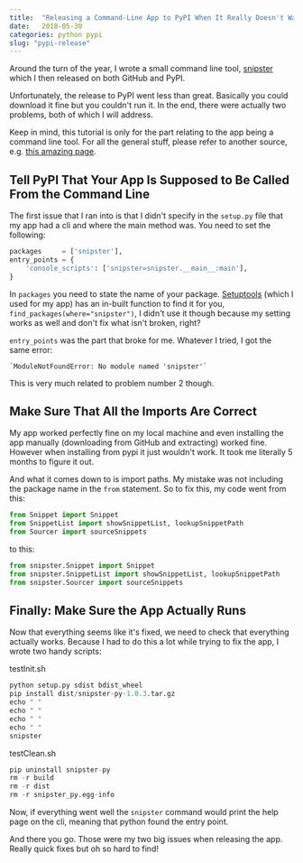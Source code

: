 ```yaml
---
title:	"Releasing a Command-Line App to PyPI When It Really Doesn't Want You To"
date:	2018-05-30
categories: python pypi
slug: "pypi-release"
---
```


Around the turn of the year, I wrote a small command line tool, [snipster](https://github.com/SophieAu/snipster) which I then released on both GitHub and PyPI.

Unfortunately, the release to PyPI went less than great. Basically you could download it fine but you couldn't run it. In the end, there were actually two problems, both of which I will address.

Keep in mind, this tutorial is only for the part relating to the app being a command line tool. For all the general stuff, please refer to another source, e.g. [this amazing page](https://the-hitchhikers-guide-to-packaging.readthedocs.io/en/latest/index.html).

## Tell PyPI That Your App Is Supposed to Be Called From the Command Line
The first issue that I ran into is that I didn't specify in the `setup.py` file that my app had a cli and where the main method was. You need to set the following:

```python
packages     = ['snipster'],
entry_points = {
    'console_scripts': ['snipster=snipster.__main__:main'],
}
```
In `packages` you need to state the name of your package. [Setuptools](https://pypi.org/project/setuptools/) (which I used for my app) has an in-built function to find it for you, `find_packages(where="snipster")`, I didn't use it though because my setting works as well and don't fix what isn't broken, right?

`entry_points` was the part that broke for me. Whatever I tried, I got the same error:

	`ModuleNotFoundError: No module named 'snipster'`

This is very much related to problem number 2 though.

## Make Sure That All the Imports Are Correct
My app worked perfectly fine on my local machine and even installing the app manually (downloading from GitHub and extracting) worked fine. However when installing from pypi it just wouldn't work. It took me literally 5 months to figure it out.

And what it comes down to is import paths. My mistake was not including the package name in the `from` statement. So to fix this, my code went from this:
```python
from Snippet import Snippet
from SnippetList import showSnippetList, lookupSnippetPath
from Sourcer import sourceSnippets
```
to this:
```python
from snipster.Snippet import Snippet
from snipster.SnippetList import showSnippetList, lookupSnippetPath
from snipster.Sourcer import sourceSnippets
```

## Finally: Make Sure the App Actually Runs
Now that everything seems like it's fixed, we need to check that everything actually works. Because I had to do this a lot while trying to fix the app, I wrote two handy scripts:

testInit.sh
```python
python setup.py sdist bdist_wheel
pip install dist/snipster-py-1.0.3.tar.gz
echo " "
echo " "
echo " "
echo " "
snipster
```

testClean.sh
```python
pip uninstall snipster-py
rm -r build
rm -r dist
rm -r snipster_py.egg-info
```

Now, if everything went well the `snipster` command would print the help page on the cli, meaning that python found the entry point.

And there you go. Those were my two big issues when releasing the app. Really quick fixes but oh so hard to find!
